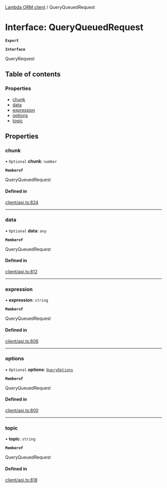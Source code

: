 [Lambda ORM client](../README.md) / QueryQueuedRequest

# Interface: QueryQueuedRequest

**`Export`**

**`Interface`**

QueryRequest

## Table of contents

### Properties

- [chunk](QueryQueuedRequest.md#chunk)
- [data](QueryQueuedRequest.md#data)
- [expression](QueryQueuedRequest.md#expression)
- [options](QueryQueuedRequest.md#options)
- [topic](QueryQueuedRequest.md#topic)

## Properties

### chunk

• `Optional` **chunk**: `number`

**`Memberof`**

QueryQueuedRequest

#### Defined in

[client/api.ts:824](https://github.com/FlavioLionelRita/lambdaorm-client-node/blob/3b26fb2/src/lib/client/api.ts#L824)

___

### data

• `Optional` **data**: `any`

**`Memberof`**

QueryQueuedRequest

#### Defined in

[client/api.ts:812](https://github.com/FlavioLionelRita/lambdaorm-client-node/blob/3b26fb2/src/lib/client/api.ts#L812)

___

### expression

• **expression**: `string`

**`Memberof`**

QueryQueuedRequest

#### Defined in

[client/api.ts:806](https://github.com/FlavioLionelRita/lambdaorm-client-node/blob/3b26fb2/src/lib/client/api.ts#L806)

___

### options

• `Optional` **options**: [`QueryOptions`](QueryOptions.md)

**`Memberof`**

QueryQueuedRequest

#### Defined in

[client/api.ts:800](https://github.com/FlavioLionelRita/lambdaorm-client-node/blob/3b26fb2/src/lib/client/api.ts#L800)

___

### topic

• **topic**: `string`

**`Memberof`**

QueryQueuedRequest

#### Defined in

[client/api.ts:818](https://github.com/FlavioLionelRita/lambdaorm-client-node/blob/3b26fb2/src/lib/client/api.ts#L818)

